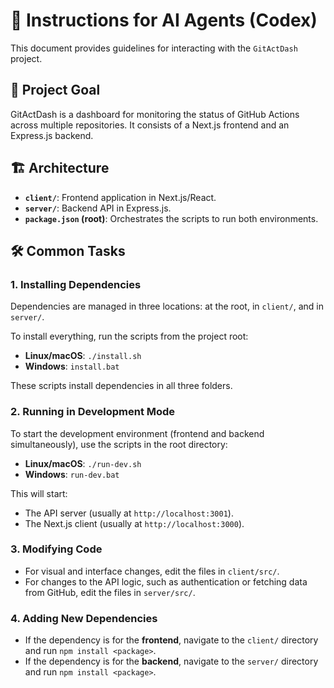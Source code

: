# 🤖 Instructions for AI Agents (Codex)

This document provides guidelines for interacting with the `GitActDash` project.

## 🎯 Project Goal

GitActDash is a dashboard for monitoring the status of GitHub Actions across multiple repositories. It consists of a Next.js frontend and an Express.js backend.

## 🏗️ Architecture

- **`client/`**: Frontend application in Next.js/React.
- **`server/`**: Backend API in Express.js.
- **`package.json` (root)**: Orchestrates the scripts to run both environments.

## 🛠️ Common Tasks

### 1. Installing Dependencies

Dependencies are managed in three locations: at the root, in `client/`, and in `server/`.

To install everything, run the scripts from the project root:
- **Linux/macOS**: `./install.sh`
- **Windows**: `install.bat`

These scripts install dependencies in all three folders.

### 2. Running in Development Mode

To start the development environment (frontend and backend simultaneously), use the scripts in the root directory:
- **Linux/macOS**: `./run-dev.sh`
- **Windows**: `run-dev.bat`

This will start:
- The API server (usually at `http://localhost:3001`).
- The Next.js client (usually at `http://localhost:3000`).

### 3. Modifying Code

- For visual and interface changes, edit the files in `client/src/`.
- For changes to the API logic, such as authentication or fetching data from GitHub, edit the files in `server/src/`.

### 4. Adding New Dependencies

- If the dependency is for the **frontend**, navigate to the `client/` directory and run `npm install <package>`.
- If the dependency is for the **backend**, navigate to the `server/` directory and run `npm install <package>`.
